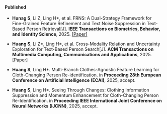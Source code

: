 <!-- #### Submitted

- <strong>S. Li</strong>, X. Yang*, A. Cao*, K. Fan, Y. Liu, C. Wang, and Q. Niu. LaNCoR: Label Noise-Contrastive Robust Learning for Seismic Signal Processing with Application to Microseismic Arrival Time Picking. <strong>Rej :)</strong> [[Code]](https://github.com/senli1073/LaNCor) -->

#### Published

- <strong>Hunag S</strong>, Li Z, Ling H*, et al. FRNS: A Dual-Strategy Framework for Fine-Grained Feature Refinement and Text Noise Suppression in Text-Based Person Retrieval[J]. <strong>IEEE Transactions on Biometrics, Behavior, and Identity Science</strong>, 2025. [[Paper]](https://ieeexplore.ieee.org/document/11048583)

- <strong>Huang S</strong>, Li Z*, Ling H*, et al. Cross-Modality Relation and Uncertainty Exploration for Text-Based Person Search[J]. <strong>ACM Transactions on Multimedia Computing, Communications and Applications</strong>, 2025. [[Paper]](https://dl.acm.org/doi/10.1145/3747185)

- <strong>Huang S</strong>, Ling H*. Multi-Branch Clothes-Agnostic Feature Learning for Cloth-Changing Person Re-identification. in <strong>Proceeding 28th European Conference on Artificial Intelligence (ECAI)</strong>, 2025, accept.

- <strong>Huang S</strong>, Ling H*. Seeing Through Changes: Clothing Information Suppression and Momentum Enhancement for Cloth-Changing Person Re-Identification. in <strong>Proceeding IEEE International Joint Conference on Neural Networks (IJCNN)</strong>, 2025, accept.


